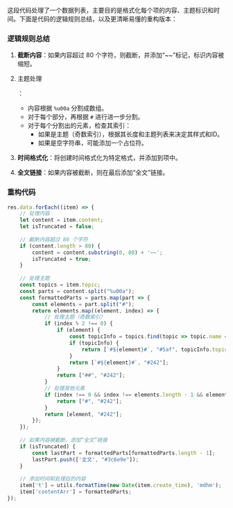 这段代码处理了一个数据列表，主要目的是格式化每个项的内容、主题标识和时间。下面是代码的逻辑规则总结，以及更清晰易懂的重构版本：

### 逻辑规则总结

1. **截断内容**：如果内容超过 80 个字符，则截断，并添加“~~”标记，标识内容被缩短。

2. 主题处理

   ：

   - 内容根据 `%u00a` 分割成数组。
   - 对于每个部分，再根据 `#` 进行进一步分割。
   - 对于每个分割出的元素，检查其索引：
     - 如果是主题（奇数索引），根据其长度和主题列表来决定其样式和ID。
     - 如果是空字符串，可能添加一个占位符。

3. **时间格式化**：将创建时间格式化为特定格式，并添加到项中。

4. **全文链接**：如果内容被截断，则在最后添加“全文”链接。

### 重构代码

```js
res.data.forEach((item) => {
    // 处理内容
    let content = item.content;
    let isTruncated = false;
    
    // 截断内容超过 80 个字符
    if (content.length > 80) {
        content = content.substring(0, 80) + '~~';
        isTruncated = true;
    }
    
    // 处理主题
    const topics = item.topic;
    const parts = content.split("%u00a");
    const formattedParts = parts.map(part => {
        const elements = part.split("#");
        return elements.map((element, index) => {
            // 处理主题（奇数索引）
            if (index % 2 !== 0) {
                if (element) {
                    const topicInfo = topics.find(topic => topic.name === element);
                    if (topicInfo) {
                        return [`#${element}#`, "#5af", topicInfo.topic_id];
                    }
                    return [`#${element}#`, "#242"];
                }
                return ["##", "#242"];
            } 
            // 处理其他元素
            if (index !== 0 && index !== elements.length - 1 && element === "" && elements[index + 1]) {
                return ["#", "#242"];
            }
            return [element, "#242"];
        });
    });
    
    // 如果内容被截断，添加“全文”链接
    if (isTruncated) {
        const lastPart = formattedParts[formattedParts.length - 1];
        lastPart.push(['全文', "#3c6e9e"]);
    }
    
    // 添加时间和处理后的内容
    item['t'] = utils.formatTime(new Date(item.create_time), 'mdhm');
    item['contentArr'] = formattedParts;
});

```

